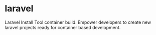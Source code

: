 # laravel
Laravel Install Tool container build.  Empower developers to create new laravel projects ready for container based development.
